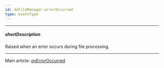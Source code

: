 ```yaml
---
id: dxFileManager.errorOccurred
type: eventType
---
```

---
##### shortDescription
Raised when an error occurs during file processing.

---
Main article: [onErrorOccurred](/api-reference/10%20UI%20Components/dxFileManager/1%20Configuration/onErrorOccurred.md '/Documentation/ApiReference/UI_Components/dxFileManager/Configuration/#onErrorOccurred')
